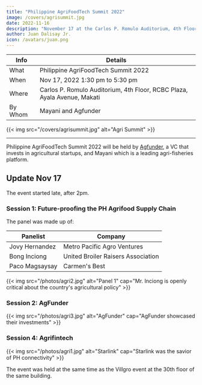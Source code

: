 ```yaml
---
title: "Philippine AgriFoodTech Summit 2022"
image: /covers/agrisummit.jpg
date: 2022-11-16
description: "November 17 at the Carlos P. Romulo Auditorium, 4th Floor, RCBC Plaza, Ayala Avenue, Makati"
author: Juan Dalisay Jr.
icon: /avatars/juan.png
---
```




Info | Details 
--- | ---
What | Philippine AgriFoodTech Summit 2022
When | Nov 17, 2022 1:30 pm to 5:30 pm
Where | Carlos P. Romulo Auditorium, 4th Floor, RCBC Plaza, Ayala Avenue, Makati
By Whom | Mayani and Agfunder

{{< img src="/covers/agrisummit.jpg" alt="Agri Summit" >}}

---


Philippine AgriFoodTech Summit 2022 will be held by [Agfunder](https://agfunder.com), a VC that invests in agricultural startups, and Mayani which is a leading agri-fisheries platform. 


## Update Nov 17

The event started late, after 2pm. 

### Session 1: Future-proofing the PH Agrifood Supply Chain

The panel was made up of:

Panelist | Company
--- | ---
Jovy Hernandez | Metro Pacific Agro Ventures
Bong Inciong | United Broiler Raisers Association 
Paco Magsaysay| Carmen's Best


{{< img src="/photos/agri2.jpg" alt="Panel 1" cap="Mr. Inciong is openly critical about the country's agricultural policy" >}}


### Session 2: AgFunder

{{< img src="/photos/agri3.jpg" alt="AgFunder" cap="AgFunder showcased their investments" >}}


### Session 4: Agrifintech

{{< img src="/photos/agri1.jpg" alt="Starlink" cap="Starlink was the savior of PH connectivity" >}}


The event was held at the same time as the Villgro event at the 30th floor of the same building. 



<!-- Powered by: Leading Silicon Valley AgFoodtech VC AgFunder and PH's leading agri-fisheries platform MAYANI -->
